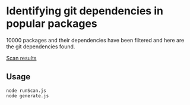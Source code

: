 # Identifying git dependencies in popular packages

10000 packages and their dependencies have been filtered and here are the git dependencies found.

[Scan results](gits.md)

## Usage

```
node runScan.js
node generate.js
```